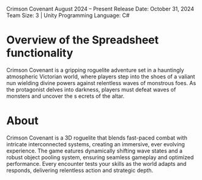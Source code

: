 Crimson Covenant
August 2024 – Present 
Release Date: October 31, 2024
Team Size: 3 | Unity 
Programming Language: C#

# Overview of the Spreadsheet functionality

Crimson Covenant is a gripping roguelite adventure set in a hauntingly atmospheric 
Victorian world, where players step into the shoes of a valiant nun wielding
divine powers against relentless waves of monstrous foes. As the protagonist 
delves into darkness, players must defeat waves of monsters and uncover the s
ecrets of the altar.

# About
Crimson Covenant is a 3D roguelite that blends fast-paced combat with intricate 
interconnected systems, creating an immersive, ever evolving experience. The game 
eatures dynamically shifting wave states and a robust object pooling system, ensuring 
seamless gameplay and optimized performance. Every encounter tests your skills as the 
world adapts and responds, delivering relentless action and strategic depth.
